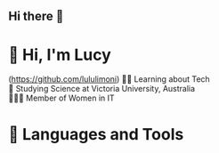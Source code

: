 ## Hi there 👋

<!--
**lululimoni/lululimoni** is a ✨ _special_ ✨ repository because its `README.md` (this file) appears on your GitHub profile.

-->
<!--Introduction-->
# 🐹 Hi, I'm Lucy 

(https://github.com/lululimoni)
👩‍💻 Learning about Tech<br/>
🏫 Studying Science at Victoria University, Australia<br/>
👩🏻‍💻 Member of Women in IT <br/>
<!--Markdown Badges: https://github.com/Ileriayo/markdown-badges-->
# 🧰 Languages and Tools


